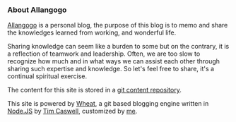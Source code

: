 ### About Allangogo

[Allangogo][] is a personal blog, the purpose of this blog is to memo and share the knowledges learned from working, and wonderful life.

Sharing knowledge can seem like a burden to some but on the contrary, it is a reflection of teamwork and leadership. Often, we are too slow to recognize how much and in what ways we can assist each other through sharing such expertise and knowledge. So let's feel free to share, it's a continual spiritual exercise.

The content for this site is stored in a [git content repository][].

This site is powered by [Wheat][], a git based blogging engine written in [Node.JS][] by [Tim Caswell][], customized by [me][].

[Allangogo]: http://www.allangogo.tk/
[Tim Caswell]: http://creationix.com/
[node.js]: http://nodejs.org/
[Wheat]: http://github.com/creationix/wheat
[git content repository]: https://github.com/lvfangmin/blog
[me]: lvfangmin@gmail.com
